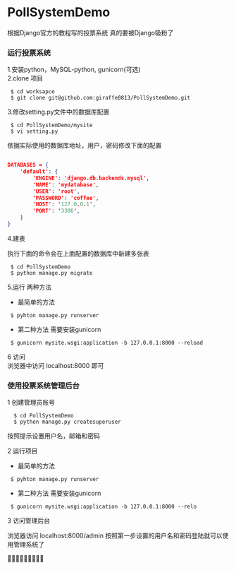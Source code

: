 # PollSystemDemo
根据Django官方的教程写的投票系统 真的要被Django吸粉了

### 运行投票系统
1.安装python，MySQL-python, gunicorn(可选)   
2.clone 项目

```
 $ cd worksapce
 $ git clone git@github.com:giraffe0813/PollSystemDemo.git
```
3.修改setting.py文件中的数据库配置

```
 $ cd PollSystemDemo/mysite
 $ vi setting.py
```
依据实际使用的数据库地址，用户，密码修改下面的配置

```json

DATABASES = {
    'default': {
        'ENGINE': 'django.db.backends.mysql',
        'NAME': 'mydatabase',
        'USER': 'root',
        'PASSWORD': 'coffee',
        'HOST': '127.0.0.1',
        'PORT': '3306',
    }
}

```

4.建表

执行下面的命令会在上面配置的数据库中新建多张表

```
 $ cd PollSystemDemo
 $ python manage.py migrate
```

5.运行
两种方法

 * 最简单的方法
 
 ```
  $ pyhton manage.py runserver
 ```
 * 第二种方法 需要安装gunicorn
 
 ```
  $ gunicorn mysite.wsgi:application -b 127.0.0.1:8000 --reload
 ```
 
 
 
 
6 访问   
浏览器中访问 localhost:8000 即可

### 使用投票系统管理后台

1 创建管理员账号
```
  $ cd PollSystemDemo
  $ python manage.py createsuperuser 
```
按照提示设置用户名，邮箱和密码

2 运行项目

 * 最简单的方法
 
 ```
  $ pyhton manage.py runserver
 ```
 * 第二种方法 需要安装gunicorn
 
 ```
  $ gunicorn mysite.wsgi:application -b 127.0.0.1:8000 --relo
 ```

3 访问管理后台

浏览器访问 localhost:8000/admin
按照第一步设置的用户名和密码登陆就可以使用管理系统了

🎅🎅🏾🎅🏽🎅🏻🎅🏼


